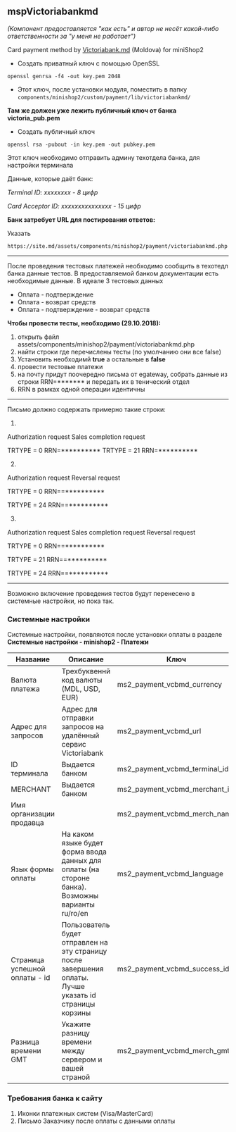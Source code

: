 ## mspVictoriabankmd
*(Компонент предоставляется "как есть" и автор не несёт какой-либо ответственности за "у меня не работает")*

Card payment method by [Victoriabank.md](http://www.victoriabank.md/) (Moldova) for miniShop2

* Создать приватный ключ с помощью OpenSSL

```openssl genrsa -f4 -out key.pem 2048```

* Этот ключ, после установки модуля, поместить в папку
 ```components/minishop2/custom/payment/lib/victoriabankmd/```

**Там же должен уже лежить публичный ключ от банка victoria_pub.pem**

* Создать публичный ключ

```openssl rsa -pubout -in key.pem -out pubkey.pem```

Этот ключ необходимо отправить админу техотдела банка, для настройки терминала

Данные, которые даёт банк: 

*Terminal ID: xxxxxxxx - 8 цифр*

*Card Acceptor ID: xxxxxxxxxxxxxxx - 15 цифр*

**Банк затребует URL для постирования ответов:**

Указать

```https://site.md/assets/components/minishop2/payment/victoriabankmd.php```

------------


После проведения тестовых платежей необходимо сообщить в техотедл банка данные тестов.
В предоставляемой банком документации есть необходимые данные.
В идеале 3 тестовых данных
* Оплата - подтверждение
* Оплата - возврат средств
* Оплата - подтверждение - возврат средств


**Чтобы провести тесты, необходимо (29.10.2018):**
1. открыть файл assets/components/minishop2/payment/victoriabankmd.php 
2. найти строки где перечислены тесты (по умолчанию они все false)
3. Установить необходимй **true** а остальные в **false**
4. провести тестовые платежи
5. на почту придут поочередно письма от egateway, собрать данные из строки RRN=******* и передать их в тенический отдел
6. RRN в рамках одной операции идентичны

-----------------------

Письмо должно содержать примерно такие строки:


1. 
Authorization request 
Sales completion request

TRTYPE = 0
RRN=********** 
TRTYPE = 21
RRN=********** 

2. 
Authorization request
Reversal request

TRTYPE = 0
RRN==********** 

TRTYPE = 24
RRN==********** 


3. 
Authorization request
Sales completion request
Reversal request

TRTYPE = 0
RRN==********** 

TRTYPE = 21
RRN==**********

TRTYPE = 24
RRN==**********

-----------------------------

Возможно включение проведения тестов будут перенесено в системные настройки, но пока так.



### Системные настройки

Системные настройки, появляются после установки оплаты в разделе **Системные настройки - minishop2 - Платежи**

                    
Название |  Описание | Ключ  | Значение |  
------------- | ------------- | ------------ | ------------ |
Валюта платежа | Трехбуквеннй код валюты (MDL, USD, EUR)  | ms2_payment_vcbmd_currency | MDL 
Адрес для запросов | Адрес для отправки запросов на удалённый сервис Victoriabank | ms2_payment_vcbmd_url| https://egateway.victoriabank.md/cgi-bin/cgi_link
ID терминала | Выдается банком |ms2_payment_vcbmd_terminal_id| -
MERCHANT| Выдается банком |ms2_payment_vcbmd_merchant_id| -
Имя организации продавца||ms2_payment_vcbmd_merch_name| - 
Язык формы оплаты| На каком языке будет форма ввода данных для оплаты (на стороне банка). Возможны варианты ru/ro/en| ms2_payment_vcbmd_language |ru
Страница успешной оплаты - id| Пользователь будет отправлен на эту страницу после завершения оплаты. Лучше указать id страницы корзины| ms2_payment_vcbmd_success_id | 1
Разница времени GMT | Укажите разницу времени между сервером и вашей страной | ms2_payment_vcbmd_merch_gmt | 2



### Требования банка к сайту

1. Иконки платежных систем (Visa/MasterCard)
2. Письмо Заказчику после оплаты с данными оплаты